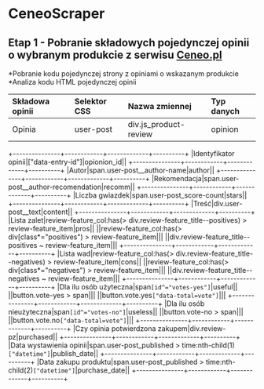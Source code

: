 # CeneoScraper
## Etap 1 - Pobranie składowych pojedynczej opinii o wybranym produkcie z serwisu [Ceneo.pl](https://www.ceneo.pl/)
*Pobranie kodu pojedynczej strony z opiniami o wskazanym produkcie
*Analiza kodu HTML pojedynczej opinii

|Składowa opinii|Selektor CSS|Nazwa zmiennej|Typ danych|
|:--------------|:-----------|:-------------|:---------|
|Opinia|user-post|div.js_product-review|opinion||
+---------------+------------+-------------+----------+
|Identyfikator opinii|["data-entry-id"]|opionion_id||
+---------------+------------+-------------+----------+
|Autor|span.user-post__author-name|author||
+---------------+------------+-------------+----------+
|Rekomendacja|span.user-post__author-recomendation|recomm||
+---------------+------------+-------------+----------+
|Liczba gwiazdek|span.user-post_score-count|stars||
+---------------+------------+-------------+----------+
|Treść|div.user-post__text|content||
+---------------+------------+-------------+----------+
|Lista zalet|review-feature_col:has(> div.review-feature_title--positives) > review-feature_item\|pros||
||review-feature_col:has(> div[class*="positives") > review-feature_item\|||
||div.review-feature_title--positives ~ review-feature_item|||
+---------------+------------+-------------+----------+
|Lista wad|review-feature_col:has(> div.review-feature_title--negatives) > review-feature_item\|cons||
||review-feature_col:has(> div[class*="negatives") > review-feature_item\|||
||div.review-feature_title--negatives ~ review-feature_item|||
+---------------+------------+-------------+----------+
|Dla ilu osób użyteczna|span`[id^="votes-yes"]`\|useful||
||button.vote-yes > span\|||
||button.vote.yes`["data-total=vote"]`|||
+---------------+------------+-------------+----------+
|Dla ilu osób nieużyteczna|span`[id^="votes-no"]`\|useless||
||button.vote-no > span\|||
||button.vote.no`["data-total=vote"]`|||
+---------------+------------+-------------+----------+
|Czy opinia potwierdzona zakupem|div.review-pz|purchased||
+---------------+------------+-------------+----------+
|Data wystawienia opinii|span.user-post_published > time:nth-child(1)`["datetime"]`|publish_date||
+---------------+------------+-------------+----------+
|Data zakupu produktu|span.user-post_published > time:nth-child(2)`["datetime"]`|purchase_date||
+---------------+------------+-------------+----------+
